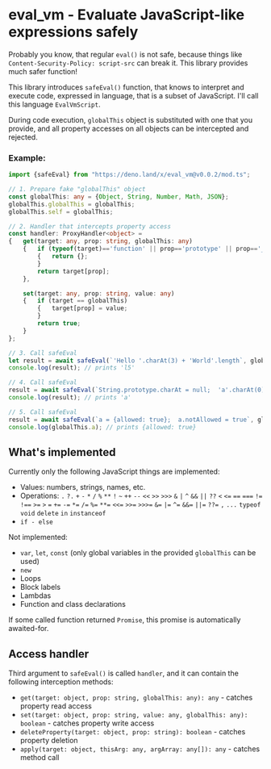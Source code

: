 # eval_vm - Evaluate JavaScript-like expressions safely

Probably you know, that regular `eval()` is not safe, because things like `Content-Security-Policy: script-src` can break it.
This library provides much safer function!

This library introduces `safeEval()` function, that knows to interpret and execute code, expressed in language, that is a subset of JavaScript. I'll call this language `EvalVmScript`.

During code execution, `globalThis` object is substituted with one that you provide, and all property accesses on all objects can be intercepted and rejected.

### Example:

```ts
import {safeEval} from "https://deno.land/x/eval_vm@v0.0.2/mod.ts";

// 1. Prepare fake "globalThis" object
const globalThis: any = {Object, String, Number, Math, JSON};
globalThis.globalThis = globalThis;
globalThis.self = globalThis;

// 2. Handler that intercepts property access
const handler: ProxyHandler<object> =
{	get(target: any, prop: string, globalThis: any)
	{	if (typeof(target)=='function' || prop=='prototype' || prop=='__proto__')
		{	return {};
		}
		return target[prop];
	},

	set(target: any, prop: string, value: any)
	{	if (target == globalThis)
		{	target[prop] = value;
		}
		return true;
	}
};

// 3. Call safeEval
let result = await safeEval(`'Hello '.charAt(3) + 'World'.length`, globalThis, handler);
console.log(result); // prints 'l5'

// 4. Call safeEval
result = await safeEval(`String.prototype.charAt = null;  'a'.charAt(0)`, globalThis, handler);
console.log(result); // prints 'a'

// 5. Call safeEval
result = await safeEval(`a = {allowed: true};  a.notAllowed = true`, globalThis, handler);
console.log(globalThis.a); // prints {allowed: true}
```

## What's implemented

Currently only the following JavaScript things are implemented:

- Values: numbers, strings, names, etc.
- Operations: `.` `?.` `+` `-` `*` `/` `%` `**` `!` `~` `++` `--` `<<` `>>` `>>>` `&` `|` `^` `&&` `||` `??` `<` `<=` `==` `===` `!=` `!==` `>=` `>` `=` `+=` `-=` `*=` `/=` `%=` `**=` `<<=` `>>=` `>>>=` `&=` `|=` `^=` `&&=` `||=` `??=` `,` `...` `typeof` `void` `delete` `in` `instanceof`
- `if - else`

Not implemented:
- `var`, `let`, `const` (only global variables in the provided `globalThis` can be used)
- `new`
- Loops
- Block labels
- Lambdas
- Function and class declarations

If some called function returned `Promise`, this promise is automatically awaited-for.

## Access handler

Third argument to `safeEval()` is called `handler`, and it can contain the following interception methods:

- `get(target: object, prop: string, globalThis: any): any` - catches property read access
- `set(target: object, prop: string, value: any, globalThis: any): boolean` - catches property write access
- `deleteProperty(target: object, prop: string): boolean` - catches property deletion
- `apply(target: object, thisArg: any, argArray: any[]): any` - catches method call
